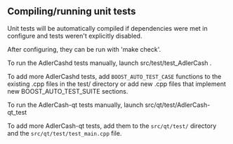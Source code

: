 Compiling/running unit tests
------------------------------------

Unit tests will be automatically compiled if dependencies were met in configure
and tests weren't explicitly disabled.

After configuring, they can be run with 'make check'.

To run the AdlerCashd tests manually, launch src/test/test_AdlerCash .

To add more AdlerCashd tests, add `BOOST_AUTO_TEST_CASE` functions to the existing
.cpp files in the test/ directory or add new .cpp files that
implement new BOOST_AUTO_TEST_SUITE sections.

To run the AdlerCash-qt tests manually, launch src/qt/test/AdlerCash-qt_test

To add more AdlerCash-qt tests, add them to the `src/qt/test/` directory and
the `src/qt/test/test_main.cpp` file.
